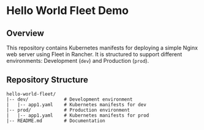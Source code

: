 # Hello World Fleet Demo

## Overview

This repository contains Kubernetes manifests for deploying a simple Nginx web server using Fleet in Rancher. It is structured to support different environments: Development (`dev`) and Production (`prod`).

## Repository Structure

```plaintext
hello-world-fleet/
|-- dev/             # Development environment
|   |-- app1.yaml    # Kubernetes manifests for dev
|-- prod/            # Production environment
|   |-- app1.yaml    # Kubernetes manifests for prod
|-- README.md        # Documentation

